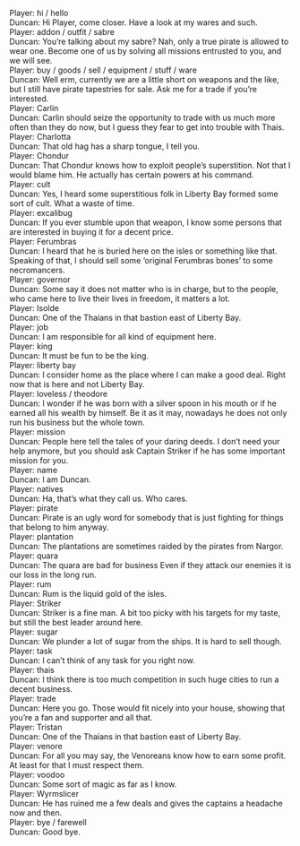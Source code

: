 Player: hi / hello  
Duncan: Hi Player, come closer. Have a look at my wares and such.  
Player: addon / outfit / sabre  
Duncan: You’re talking about my sabre? Nah, only a true pirate is allowed to wear one. Become one of us by solving all missions entrusted to you, and we will see.  
Player: buy / goods / sell / equipment / stuff / ware  
Duncan: Well erm, currently we are a little short on weapons and the like, but I still have pirate tapestries for sale. <cough> Ask me for a trade if you’re interested.  
Player: Carlin  
Duncan: Carlin should seize the opportunity to trade with us much more often than they do now, but I guess they fear to get into trouble with Thais.  
Player: Charlotta  
Duncan: That old hag has a sharp tongue, I tell you.  
Player: Chondur  
Duncan: That Chondur knows how to exploit people’s superstition. Not that I would blame him. He actually has certain powers at his command.  
Player: cult  
Duncan: Yes, I heard some superstitious folk in Liberty Bay formed some sort of cult. What a waste of time.  
Player: excalibug  
Duncan: If you ever stumble upon that weapon, I know some persons that are interested in buying it for a decent price.  
Player: Ferumbras  
Duncan: I heard that he is buried here on the isles or something like that. Speaking of that, I should sell some ‘original Ferumbras bones’ to some necromancers.  
Player: governor  
Duncan: Some say it does not matter who is in charge, but to the people, who came here to live their lives in freedom, it matters a lot.  
Player: Isolde  
Duncan: One of the Thaians in that bastion east of Liberty Bay.  
Player: job  
Duncan: I am responsible for all kind of equipment here.  
Player: king  
Duncan: It must be fun to be the king.  
Player: liberty bay  
Duncan: I consider home as the place where I can make a good deal. Right now that is here and not Liberty Bay.  
Player: loveless / theodore  
Duncan: I wonder if he was born with a silver spoon in his mouth or if he earned all his wealth by himself. Be it as it may, nowadays he does not only run his business but the whole town.  
Player: mission  
Duncan: People here tell the tales of your daring deeds. I don’t need your help anymore, but you should ask Captain Striker if he has some important mission for you.  
Player: name  
Duncan: I am Duncan.  
Player: natives  
Duncan: Ha, that’s what they call us. Who cares.  
Player: pirate  
Duncan: Pirate is an ugly word for somebody that is just fighting for things that belong to him anyway.  
Player: plantation  
Duncan: The plantations are sometimes raided by the pirates from Nargor.  
Player: quara  
Duncan: The quara are bad for business Even if they attack our enemies it is our loss in the long run.  
Player: rum  
Duncan: Rum is the liquid gold of the isles.  
Player: Striker  
Duncan: Striker is a fine man. A bit too picky with his targets for my taste, but still the best leader around here.  
Player: sugar  
Duncan: We plunder a lot of sugar from the ships. It is hard to sell though.  
Player: task  
Duncan: I can’t think of any task for you right now.  
Player: thais  
Duncan: I think there is too much competition in such huge cities to run a decent business.  
Player: trade  
Duncan: Here you go. Those would fit nicely into your house, showing that you’re a fan and supporter and all that.  
Player: Tristan  
Duncan: One of the Thaians in that bastion east of Liberty Bay.  
Player: venore  
Duncan: For all you may say, the Venoreans know how to earn some profit. At least for that I must respect them.  
Player: voodoo  
Duncan: Some sort of magic as far as I know.  
Player: Wyrmslicer  
Duncan: He has ruined me a few deals and gives the captains a headache now and then.  
Player: bye / farewell  
Duncan: Good bye.  
